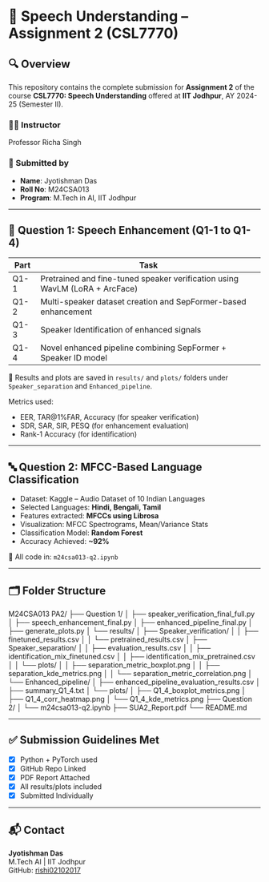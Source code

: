 
# 📄 Speech Understanding – Assignment 2 (CSL7770)

## 🔍 Overview

This repository contains the complete submission for **Assignment 2** of the course **CSL7770: Speech Understanding** offered at **IIT Jodhpur**, AY 2024-25 (Semester II).

### 👨‍🏫 Instructor
Professor Richa Singh

### 👤 Submitted by
- **Name**: Jyotishman Das  
- **Roll No**: M24CSA013  
- **Program**: M.Tech in AI, IIT Jodhpur

---

## 🧠 Question 1: Speech Enhancement (Q1-1 to Q1-4)

| Part | Task |
|------|------|
| Q1-1 | Pretrained and fine-tuned speaker verification using WavLM (LoRA + ArcFace) |
| Q1-2 | Multi-speaker dataset creation and SepFormer-based enhancement |
| Q1-3 | Speaker Identification of enhanced signals |
| Q1-4 | Novel enhanced pipeline combining SepFormer + Speaker ID model |

📁 Results and plots are saved in `results/` and `plots/` folders under `Speaker_separation` and `Enhanced_pipeline`.

Metrics used:
- EER, TAR@1%FAR, Accuracy (for speaker verification)
- SDR, SAR, SIR, PESQ (for enhancement evaluation)
- Rank-1 Accuracy (for identification)

---

## 🔤 Question 2: MFCC-Based Language Classification

- Dataset: Kaggle – Audio Dataset of 10 Indian Languages
- Selected Languages: **Hindi, Bengali, Tamil**
- Features extracted: **MFCCs using Librosa**
- Visualization: MFCC Spectrograms, Mean/Variance Stats
- Classification Model: **Random Forest**
- Accuracy Achieved: **~92%**

📁 All code in: `m24csa013-q2.ipynb`

---

## 🗂️ Folder Structure

M24CSA013 PA2/
├── Question 1/
│   ├── speaker_verification_final_full.py
│   ├── speech_enhancement_final.py
│   ├── enhanced_pipeline_final.py
│   ├── generate_plots.py
│   └── results/
│       ├── Speaker_verification/
│       │   ├── finetuned_results.csv
│       │   └── pretrained_results.csv
│       ├── Speaker_separation/
│       │   ├── evaluation_results.csv
│       │   ├── identification_mix_finetuned.csv
│       │   ├── identification_mix_pretrained.csv
│       │   └── plots/
│       │       ├── separation_metric_boxplot.png
│       │       ├── separation_kde_metrics.png
│       │       └── separation_metric_correlation.png
│       └── Enhanced_pipeline/
│           ├── enhanced_pipeline_evaluation_results.csv
│           ├── summary_Q1_4.txt
│           └── plots/
│               ├── Q1_4_boxplot_metrics.png
│               ├── Q1_4_corr_heatmap.png
│               └── Q1_4_kde_metrics.png
├── Question 2/
│   └── m24csa013-q2.ipynb
├── SUA2_Report.pdf
└── README.md

---

## ✅ Submission Guidelines Met

- [x] Python + PyTorch used
- [x] GitHub Repo Linked
- [x] PDF Report Attached
- [x] All results/plots included
- [x] Submitted Individually

---

## 📬 Contact
**Jyotishman Das**  
M.Tech AI | IIT Jodhpur  
GitHub: [rishi02102017](https://github.com/rishi02102017)
